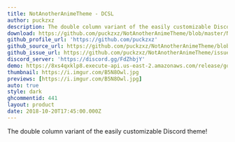 ```yaml
---
title: NotAnotherAnimeTheme - DCSL
author: puckzxz
description: The double column variant of the easily customizable Discord theme!
download: https://github.com/puckzxz/NotAnotherAnimeTheme/blob/master/NotAnotherAnimeThemeDCSL.theme.css
github_profile_url: 'https://github.com/puckzxz'
github_source_url: https://github.com/puckzxz/NotAnotherAnimeTheme/blob/master/NotAnotherAnimeThemeDCSL.theme.css
github_issue_url: https://github.com/puckzxz/NotAnotherAnimeTheme/issues/
discord_server: 'https://discord.gg/FdZhbjY'
demo: https://8xs4qxklp8.execute-api.us-east-2.amazonaws.com/release/gorawgit?giturl=/puckzxz/NotAnotherAnimeTheme/master/NotAnotherAnimeThemeDCSL.theme.css
thumbnail: https://i.imgur.com/B5N8Owl.jpg
previews: [https://i.imgur.com/B5N8Owl.jpg]
auto: true
style: dark
ghcommentid: 441
layout: product
date: 2018-10-20T17:45:00.000Z
---
```

The double column variant of the easily customizable Discord theme!